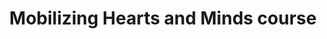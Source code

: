 ---
title: Mobilizing Hearts and Minds course
type: Participant
location: 
subtext:
dateFormat: # "year", otherwise will be displayed MM.YYYY
dateEnd: 2023-12-05
dateStart: 2023-09-19
url: https://reimaginingvalue.ca/hearts-and-minds/
---
